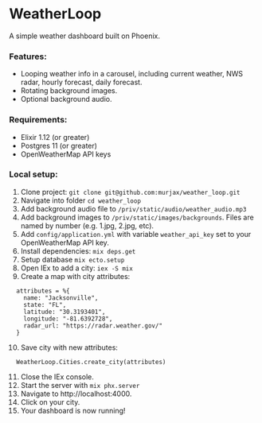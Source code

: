 # WeatherLoop

A simple weather dashboard built on Phoenix.

### Features:
- Looping weather info in a carousel, including current weather, NWS radar, hourly forecast, daily forecast.
- Rotating background images.
- Optional background audio.

### Requirements:
- Elixir 1.12 (or greater)
- Postgres 11 (or greater)
- OpenWeatherMap API keys

### Local setup:
  1. Clone project: `git clone git@github.com:murjax/weather_loop.git`
  2. Navigate into folder `cd weather_loop`
  3. Add background audio file to `/priv/static/audio/weather_audio.mp3`
  4. Add background images to `/priv/static/images/backgrounds`. Files are named by number (e.g. 1.jpg, 2.jpg, etc).
  5. Add `config/application.yml` with variable `weather_api_key` set to your OpenWeatherMap API key.
  6. Install dependencies: `mix deps.get`
  7. Setup database `mix ecto.setup`
  8. Open IEx to add a city: `iex -S mix`
  9. Create a map with city attributes:
  ```
    attributes = %{
      name: "Jacksonville",
      state: "FL",
      latitude: "30.3193401",
      longitude: "-81.6392728",
      radar_url: "https://radar.weather.gov/"
    }
  ```
  10. Save city with new attributes:
  ```
    WeatherLoop.Cities.create_city(attributes)
  ```
  11. Close the IEx console.
  12. Start the server with `mix phx.server`
  13. Navigate to http://localhost:4000.
  14. Click on your city.
  15. Your dashboard is now running!
